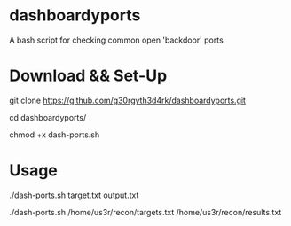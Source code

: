 # dashboardyports
A bash script for checking common open 'backdoor' ports

# Download && Set-Up
git clone https://github.com/g30rgyth3d4rk/dashboardyports.git

cd dashboardyports/ 

chmod +x dash-ports.sh

# Usage
./dash-ports.sh target.txt output.txt

./dash-ports.sh /home/us3r/recon/targets.txt /home/us3r/recon/results.txt
